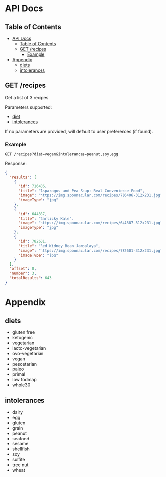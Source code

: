 # API Docs

## Table of Contents
- [API Docs](#api-docs)
  - [Table of Contents](#table-of-contents)
  - [GET /recipes](#get-recipes)
    - [Example](#example)
- [Appendix](#appendix)
  - [diets](#diets)
  - [intolerances](#intolerances)

## GET /recipes
Get a list of 3 recipes

Parameters supported:
- [diet](#diets)
- [intolerances](#intolerances)

If no parameters are provided, will default to user preferences (if found).

### Example
```
GET /recipes?diet=vegan&intolerances=peanut,soy,egg
```
Response:
```json
{
  "results": [
    {
      "id": 716406,
      "title": "Asparagus and Pea Soup: Real Convenience Food",
      "image": "https://img.spoonacular.com/recipes/716406-312x231.jpg",
      "imageType": "jpg"
    },
    {
      "id": 644387,
      "title": "Garlicky Kale",
      "image": "https://img.spoonacular.com/recipes/644387-312x231.jpg",
      "imageType": "jpg"
    },
    {
      "id": 782601,
      "title": "Red Kidney Bean Jambalaya",
      "image": "https://img.spoonacular.com/recipes/782601-312x231.jpg",
      "imageType": "jpg"
    }
  ],
  "offset": 0,
  "number": 3,
  "totalResults": 643
}
```



# Appendix
## diets
- gluten free
- ketogenic
- vegetarian
- lacto-vegetarian
- ovo-vegetarian
- vegan
- pescetarian
- paleo
- primal
- low fodmap
- whole30

## intolerances
- dairy
- egg
- gluten
- grain
- peanut
- seafood
- sesame
- shellfish
- soy
- sulfite
- tree nut
- wheat

